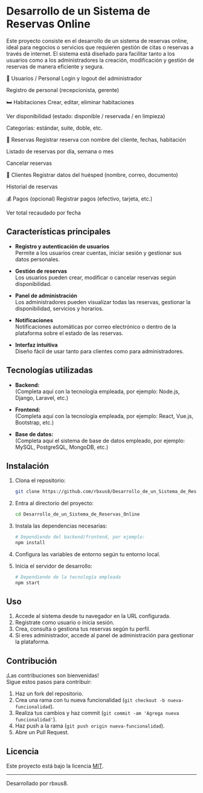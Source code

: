# Desarrollo de un Sistema de Reservas Online

Este proyecto consiste en el desarrollo de un sistema de reservas online, ideal para negocios o servicios que requieren gestión de citas o reservas a través de internet. El sistema está diseñado para facilitar tanto a los usuarios como a los administradores la creación, modificación y gestión de reservas de manera eficiente y segura.

👤 Usuarios / Personal
Login y logout del administrador

Registro de personal (recepcionista, gerente)

🛏️ Habitaciones
Crear, editar, eliminar habitaciones

Ver disponibilidad (estado: disponible / reservada / en limpieza)

Categorías: estándar, suite, doble, etc.

📅 Reservas
Registrar reserva con nombre del cliente, fechas, habitación

Listado de reservas por día, semana o mes

Cancelar reservas

👥 Clientes
Registrar datos del huésped (nombre, correo, documento)

Historial de reservas

💰 Pagos (opcional)
Registrar pagos (efectivo, tarjeta, etc.)

Ver total recaudado por fecha

## Características principales

- **Registro y autenticación de usuarios**  
  Permite a los usuarios crear cuentas, iniciar sesión y gestionar sus datos personales.

- **Gestión de reservas**  
  Los usuarios pueden crear, modificar o cancelar reservas según disponibilidad.

- **Panel de administración**  
  Los administradores pueden visualizar todas las reservas, gestionar la disponibilidad, servicios y horarios.

- **Notificaciones**  
  Notificaciones automáticas por correo electrónico o dentro de la plataforma sobre el estado de las reservas.

- **Interfaz intuitiva**  
  Diseño fácil de usar tanto para clientes como para administradores.

## Tecnologías utilizadas

- **Backend:**  
  (Completa aquí con la tecnología empleada, por ejemplo: Node.js, Django, Laravel, etc.)

- **Frontend:**  
  (Completa aquí con la tecnología empleada, por ejemplo: React, Vue.js, Bootstrap, etc.)

- **Base de datos:**  
  (Completa aquí el sistema de base de datos empleado, por ejemplo: MySQL, PostgreSQL, MongoDB, etc.)

## Instalación

1. Clona el repositorio:
   ```bash
   git clone https://github.com/rbxus8/Desarrollo_de_un_Sistema_de_Reservas_Online.git
   ```
2. Entra al directorio del proyecto:
   ```bash
   cd Desarrollo_de_un_Sistema_de_Reservas_Online
   ```
3. Instala las dependencias necesarias:
   ```bash
   # Dependiendo del backend/frontend, por ejemplo:
   npm install
   ```
4. Configura las variables de entorno según tu entorno local.

5. Inicia el servidor de desarrollo:
   ```bash
   # Dependiendo de la tecnología empleada
   npm start
   ```

## Uso

1. Accede al sistema desde tu navegador en la URL configurada.
2. Regístrate como usuario o inicia sesión.
3. Crea, consulta o gestiona tus reservas según tu perfil.
4. Si eres administrador, accede al panel de administración para gestionar la plataforma.

## Contribución

¡Las contribuciones son bienvenidas!  
Sigue estos pasos para contribuir:

1. Haz un fork del repositorio.
2. Crea una rama con tu nueva funcionalidad (`git checkout -b nueva-funcionalidad`).
3. Realiza tus cambios y haz commit (`git commit -am 'Agrega nueva funcionalidad'`).
4. Haz push a la rama (`git push origin nueva-funcionalidad`).
5. Abre un Pull Request.

## Licencia

Este proyecto está bajo la licencia [MIT](LICENSE).

---

Desarrollado por rbxus8.
